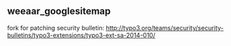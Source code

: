 ## weeaar_googlesitemap

fork for patching security bulletin:
http://typo3.org/teams/security/security-bulletins/typo3-extensions/typo3-ext-sa-2014-010/
